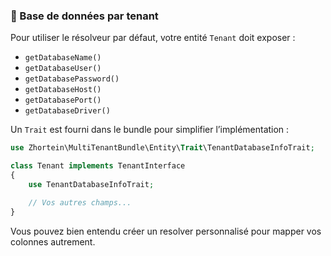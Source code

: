 ### 🧩 Base de données par tenant

Pour utiliser le résolveur par défaut, votre entité `Tenant` doit exposer :

- `getDatabaseName()`
- `getDatabaseUser()`
- `getDatabasePassword()`
- `getDatabaseHost()`
- `getDatabasePort()`
- `getDatabaseDriver()`

Un `Trait` est fourni dans le bundle pour simplifier l’implémentation :

```php
use Zhortein\MultiTenantBundle\Entity\Trait\TenantDatabaseInfoTrait;

class Tenant implements TenantInterface
{
    use TenantDatabaseInfoTrait;

    // Vos autres champs...
}
```

Vous pouvez bien entendu créer un resolver personnalisé pour mapper vos colonnes autrement.
